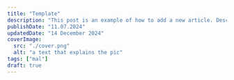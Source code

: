 ```yaml
---
title: "Template"
description: "This post is an example of how to add a new article. Description 50-160 words"
publishDate: "11.07.2024"
updatedDate: "14 December 2024"
coverImage:
  src: "./cover.png"
  alt: "a text that explains the pic"
tags: ["mal"]
draft: true
---
```

